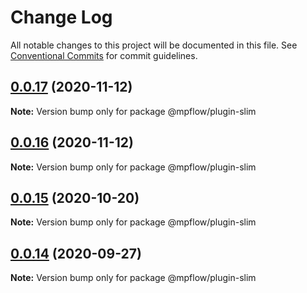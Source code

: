 # Change Log

All notable changes to this project will be documented in this file.
See [Conventional Commits](https://conventionalcommits.org) for commit guidelines.

## [0.0.17](https://github.com/wechat-miniprogram/weflow/compare/@mpflow/plugin-slim@0.0.15...@mpflow/plugin-slim@0.0.17) (2020-11-12)

**Note:** Version bump only for package @mpflow/plugin-slim

## [0.0.16](https://github.com/wechat-miniprogram/weflow/compare/@mpflow/plugin-slim@0.0.15...@mpflow/plugin-slim@0.0.16) (2020-11-12)

**Note:** Version bump only for package @mpflow/plugin-slim

## [0.0.15](https://github.com/wechat-miniprogram/weflow/compare/@mpflow/plugin-slim@0.0.14...@mpflow/plugin-slim@0.0.15) (2020-10-20)

**Note:** Version bump only for package @mpflow/plugin-slim

## [0.0.14](https://github.com/wechat-miniprogram/weflow/compare/@mpflow/plugin-slim@0.0.13...@mpflow/plugin-slim@0.0.14) (2020-09-27)

**Note:** Version bump only for package @mpflow/plugin-slim
